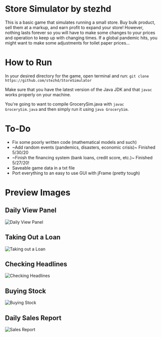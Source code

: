 # Store Simulator by stezhd
This is a basic game that simulates running a small store. Buy bulk product, sell them at a markup, and earn profit to expand your store! However, nothing lasts forever so you will have to make some changes to your prices and operation to keep up with changing times. If a global pandemic hits, you might want to make some adjustments for toilet paper prices...

# How to Run
In your desired directory for the game, open terminal and run:
`git clone https://github.com/stezhd/StoreSimulator`

Make sure that you have the latest version of the Java JDK and that `javac` works properly on your machine.

You're going to want to compile GrocerySim.java with `javac GrocerySim.java` and then simply run it using `java GrocerySim`.

# To-Do
* Fix some poorly written code (mathematical models and such)
* ~Add random events (pandemics, disasters, economic crisis)~ Finished 5/30/20
* ~Finish the financing system (bank loans, credit score, etc.)~ Finished 5/27/20!
* Saveable game data in a txt file
* Port everything to an easy to use GUI with jFrame (pretty tough)

# Preview Images
## Daily View Panel
![Daily View Panel](https://i.imgur.com/Dm1T4Sf.png)
## Taking Out a Loan
![Taking out a Loan](https://i.imgur.com/BZyklUk.png)
## Checking Headlines
![Checking Headlines](https://i.imgur.com/5Iqjk2F.png)
## Buying Stock
![Buying Stock](https://i.imgur.com/Xz3A9Qn.png)
## Daily Sales Report
![Sales Report](https://i.imgur.com/2hvEcGq.png)

